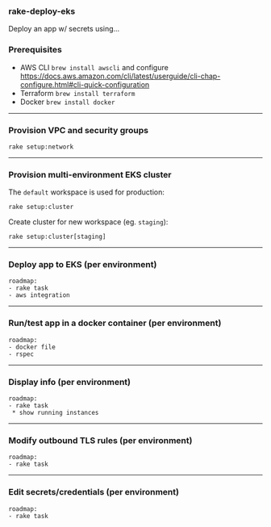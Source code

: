 ### rake-deploy-eks
Deploy an app w/ secrets using...


### Prerequisites 
- AWS CLI `brew install awscli` and configure https://docs.aws.amazon.com/cli/latest/userguide/cli-chap-configure.html#cli-quick-configuration
- Terraform `brew install terraform`
- Docker `brew install docker`

---

### Provision VPC and security groups

```
rake setup:network
```

---

### Provision multi-environment EKS cluster

The `default` workspace is used for production:
```
rake setup:cluster
```

Create cluster for new workspace (eg. `staging`):
```
rake setup:cluster[staging]
```

---

### Deploy app to EKS (per environment)

```
roadmap:
- rake task
- aws integration
```

---

### Run/test app in a docker container (per environment)

```
roadmap:
- docker file
- rspec
```

---

### Display info (per environment)

```
roadmap:
- rake task
 * show running instances
```

---

### Modify outbound TLS rules (per environment)

```
roadmap:
- rake task
```

---

### Edit secrets/credentials (per environment)

```
roadmap:
- rake task
```